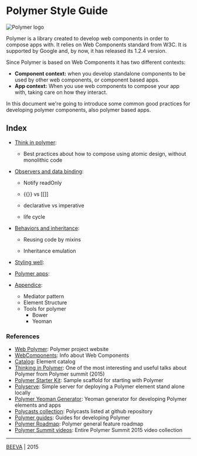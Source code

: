 # Polymer Style Guide

![Polymer logo](https://www.polymer-project.org/images/logos/lockup.svg "BEEVA")

Polymer is a library created to develop web components in order to compose apps with. It relies on Web Components standard from W3C. It is supported by Google and, by now, it has released its 1.2.4 version.

Since Polymer is based on Web Components it has two different contexts:
 
* **Component context:** when you develop standalone components to be used by other web components, or component based apps.
* **App context:** When you use web components to compose your app with, taking care on how they interact.

In this document we're going to introduce some common good practices for developing polymer components, also polymer based apps.

## Index

* [Think in polymer](Thinking-in-polymer.md):

  - Best practices about how to compose using atomic design, without monolithic code

* [Observers and data binding](data_binding_observers_listenes.md): 
  
  - Notify readOnly

  - {{}} vs [[]]

  - declarative vs imperative
  
  - life cycle

* [Behaviors and inheritance](behaviors_and_inheritance.md):
  
  - Reusing code by mixins
  
  - Inheritance emulation

* [Styling well](Styling.md):

* [Polymer apps](polymer_apps.md):

* [Appendice](appendice.md):
  - Mediator pattern
  - Element Structure
  - Tools for polymer
    - Bower
    - Yeoman


### References

* [Web Polymer](https://www.polymer-project.org): Polymer project website
* [WebComponents](http://webcomponents.org/): Info about Web Components
* [Catalog](https://elements.polymer-project.org/): Element catalog 
* [Thinking in Polymer](https://www.youtube.com/watch?v=ZDjiUmx51y8): One of the most interesting and useful talks about Polymer from Polymer summit (2015)
* [Polymer Starter Kit](https://github.com/PolymerElements/polymer-starter-kit): Sample scaffold for starting with Polymer
* [Polyserve](https://github.com/PolymerLabs/polyserve): Simple server for deploying a Polymer element stand alone locally
* [Polymer Yeoman Generator](https://github.com/yeoman/generator-polymer): Yeoman generator for developing Polymer elements and apps
* [Polycasts collection](https://github.com/Polymer/polycasts): Polycasts listed at github repository
* [Polymer guides](https://www.polymer-project.org/1.0/docs/devguide/feature-overview.html): Guides for developing Polymer
* [Polymer Roadmap](https://github.com/Polymer/project/blob/master/Roadmap.md): Polymer general feature roadmap
* [Polymer Summit videos](https://www.youtube.com/playlist?list=PLNYkxOF6rcICdISJclfQhj2S8QZGjXV8J): Entire Polymer Summit 2015 video collection

___

[BEEVA](http://www.beeva.com) | 2015
